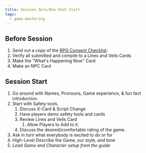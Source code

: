 ```yaml
---
title: Session Zero/One-Shot Start
tags:
  - game-mastering
---
```


## Before Session
1. Send out a _copy_ of the [RPG Consent Checklist](https://docs.google.com/forms/d/1OmzxC33cJC7d5WsJ5yw-JVBas1zKNGAD1Pl-A_wbKDI/edit).
2. Verify all submitted and compile to a Lines and Veils Cards
3. Make the "What's Happening Now" Card
4. Make an NPC Card

## Session Start
1. Go around with Names, Pronouns, Game experience, & fun fact introduction.
2. Start with Safety tools.
    1. Discuss X-Card & Script Change
    1. Have players demo safety tools and cards
    1. Review Lines and Veils Card
        1. Allow Players to Add to it.
    1. Discuss the desired/comfortable rating of the game.
3. Ask in turn what everybody is excited to do or for
4. High-Level Describe the Game, our style, and tone
5. _Lead Game and Character setup from the guide_
